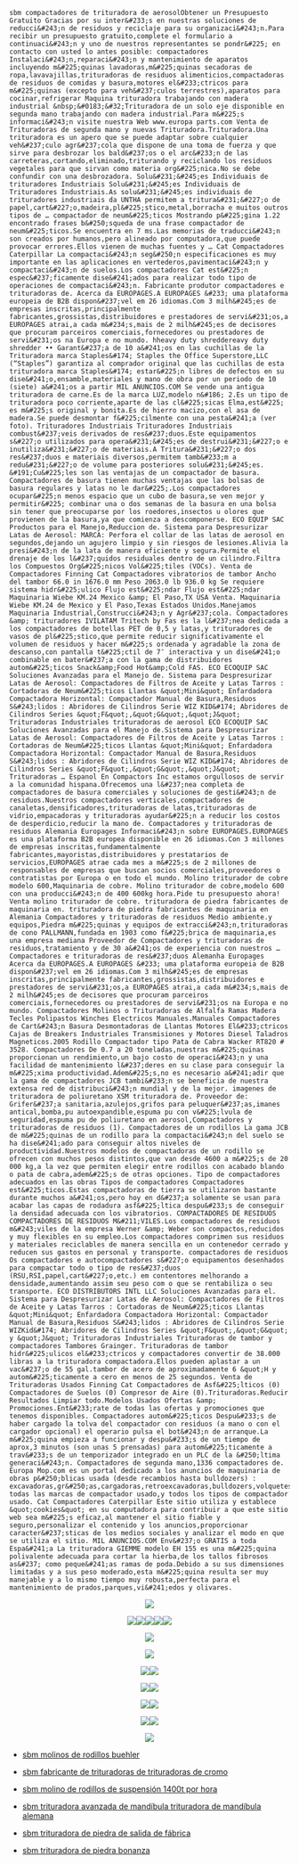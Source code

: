
```
sbm compactadores de trituradora de aerosolObtener un Presupuesto Gratuito Gracias por su inter&#233;s en nuestras soluciones de reducci&#243;n de residuos y reciclaje para su organizaci&#243;n.Para recibir un presupuesto gratuito,complete el formulario a continuaci&#243;n y uno de nuestros representantes se pondr&#225; en contacto con usted lo antes posible: compactadores Instalaci&#243;n,reparaci&#243;n y mantenimiento de aparatos incluyendo m&#225;quinas lavadoras,m&#225;quinas secadoras de ropa,lavavajillas,trituradoras de residuos alimenticios,compactadoras de residuos de comidas y basura,motores el&#233;ctricos para m&#225;quinas (excepto para veh&#237;culos terrestres),aparatos para cocinar,refrigerar Maquina trituradora trabajando con madera industrial &nbsp;&#0183;&#32;Trituradora de un solo eje disponible en segunda mano trabajando con madera industrial.Para m&#225;s informaci&#243;n visite nuestra Web www.europa parts.com Venta de Trituradoras de segunda mano y nuevas Trituradora.Trituradora.Una trituradora es un apero que se puede adaptar sobre cualquier veh&#237;culo agr&#237;cola que dispone de una toma de fuerza y que sirve para desbrozar los bald&#237;os o el arc&#233;n de las carreteras,cortando,eliminado,triturando y reciclando los residuos vegetales para que sirvan como materia org&#225;nica.No se debe confundir con una desbrozadora. Solu&#231;&#245;es Individuais de trituradores Industriais Solu&#231;&#245;es Individuais de Trituradores Industriais.As solu&#231;&#245;es individuais de trituradores industriais da UNTHA permitem a tritura&#231;&#227;o de papel,cart&#227;o,madeira,pl&#225;stico,metal,borracha e muitos outros tipos de … compactador de neum&#225;ticos Mostrando p&#225;gina 1.22 encontrado frases b&#250;squeda de una frase compactador de neum&#225;ticos.Se encuentra en 7 ms.Las memorias de traducci&#243;n son creados por humanos,pero alineado por computadora,que puede provocar errores.Ellos vienen de muchas fuentes y … Cat Compactadores Caterpillar La compactaci&#243;n seg&#250;n especificaciones es muy importante en las aplicaciones en vertederos,pavimentaci&#243;n y compactaci&#243;n de suelos.Los compactadores Cat est&#225;n espec&#237;ficamente dise&#241;ados para realizar todo tipo de operaciones de compactaci&#243;n. Fabricante produtor compactadores e trituradoras de. Acerca da EUROPAGES.A EUROPAGES &#233; uma plataforma europeia de B2B dispon&#237;vel em 26 idiomas.Com 3 milh&#245;es de empresas inscritas,principalmente fabricantes,grossistas,distribuidores e prestadores de servi&#231;os,a EUROPAGES atrai,a cada m&#234;s,mais de 2 milh&#245;es de decisores que procuram parceiros comerciais,fornecedores ou prestadores de servi&#231;os na Europa e no mundo. hheavy duty shreddereavy duty shredder •• Garant&#237;a de 10 a&#241;os en las cuchillas de la Trituradora marca Staples&#174; Staples the Office Superstore,LLC (“Staples”) garantiza al comprador original que las cuchillas de esta trituradora marca Staples&#174; estar&#225;n libres de defectos en su dise&#241;o,ensamble,materiales y mano de obra por un periodo de 10 (siete) a&#241;os a partir MIL ANUNCIOS.COM Se vende una antigua trituradora de carne.Es de la marca LUZ,modelo n&#186; 2.Es un tipo de trituradora poco corriente,aparte de las cl&#225;sicas Elma,est&#225; es m&#225;s original y bonita.Es de hierro macizo,con el asa de madera.Se puede desmontar f&#225;cilmente con una pesta&#241;a (ver foto). Trituradores Industriais Trituradores Industriais combust&#237;veis derivados de res&#237;duos.Este equipamentos s&#227;o utilizados para opera&#231;&#245;es de destrui&#231;&#227;o e inutiliza&#231;&#227;o de materiais.A Tritura&#231;&#227;o dos res&#237;duos e materiais diversos,permitem tamb&#233;m a redu&#231;&#227;o de volume para posteriores solu&#231;&#245;es. &#191;Cu&#225;les son las ventajas de un compactador de basura. Compactadores de basura tienen muchas ventajas que las bolsas de basura regulares y latas no le dar&#225;.Los compactadores ocupar&#225;n menos espacio que un cubo de basura,se ven mejor y permitir&#225; combinar una o dos semanas de la basura en una bolsa sin tener que preocuparse por los roedores,insectos u olores que provienen de la basura,ya que comienza a descomponerse. ECO EQUIP SAC Productos para el Manejo,Reduccion de. Sistema para Despresurizar Latas de Aerosol: MARCA: Perfora el collar de las latas de aerosol en segundos,dejando un agujero limpio y sin riesgos de lesiones.Alivia la presi&#243;n de la lata de manera eficiente y segura.Permite el drenaje de los l&#237;quidos residuales dentro de un cilindro.Filtra los Compuestos Org&#225;nicos Vol&#225;tiles (VOCs). Venta de Compactadores Finning Cat Compactadores vibratorios de tambor Ancho del tambor 66.0 in 1676.0 mm Peso 2063.0 lb 936.0 kg Se requiere sistema hidr&#225;ulico Flujo est&#225;ndar Flujo est&#225;ndar Maquinaria Wiebe KM.24 Mexico &amp; El Paso,TX USA Venta. Maquinaria Wiebe KM.24 de Mexico y El Paso,Texas Estados Unidos.Manejamos Maquinaria Industrial,Construcci&#243;n y Agr&#237;cola. Compactadores &amp; trituradores IVILATAM Tritech by Fas es la l&#237;nea dedicada a los compactadores de botellas PET de 0,5 y latas,y trituradores de vasos de pl&#225;stico,que permite reducir significativamente el volumen de residuos y hacer m&#225;s ordenada y agradable la zona de descanso,con pantalla t&#225;ctil de 7″ interactiva y un dise&#241;o combinable en bater&#237;a con la gama de distribuidores autom&#225;ticos Snack&amp;Food Hot&amp;Cold FAS. ECO ECOQUIP SAC Soluciones Avanzadas para el Manejo de. Sistema para Despresurizar Latas de Aerosol: Compactadores de Filtros de Aceite y Latas Tarros : Cortadoras de Neum&#225;ticos Llantas &quot;Mini&quot; Enfardadora Compactadora Horizontal: Compactador Manual de Basura,Residuos S&#243;lidos : Abridores de Cilindros Serie WIZ KID&#174; Abridores de Cilindros Series &quot;F&quot;,&quot;G&quot;,&quot;J&quot; Trituradoras Industriales trituradoras de aerosol ECO ECOQUIP SAC Soluciones Avanzadas para el Manejo de.Sistema para Despresurizar Latas de Aerosol: Compactadores de Filtros de Aceite y Latas Tarros : Cortadoras de Neum&#225;ticos Llantas &quot;Mini&quot; Enfardadora Compactadora Horizontal: Compactador Manual de Basura,Residuos S&#243;lidos : Abridores de Cilindros Serie WIZ KID&#174; Abridores de Cilindros Series &quot;F&quot;,&quot;G&quot;,&quot;J&quot; Trituradoras … Espanol En Compactors Inc estamos orgullosos de servir a la comunidad hispana.Ofrecemos una l&#237;nea completa de compactadores de basura comerciales y soluciones de gesti&#243;n de residuos.Nuestros compactadores verticales,compactadores de canaletas,densificadores,trituradoras de latas,trituradoras de vidrio,empacadoras y trituradoras ayudar&#225;n a reducir los costos de desperdicio,reducir la mano de. Compactadores y trituradoras de residuos Alemania Europages Informaci&#243;n sobre EUROPAGES.EUROPAGES es una plataforma B2B europea disponible en 26 idiomas.Con 3 millones de empresas inscritas,fundamentalmente fabricantes,mayoristas,distribuidores y prestatarios de servicios,EUROPAGES atrae cada mes a m&#225;s de 2 millones de responsables de empresas que buscan socios comerciales,proveedores o contratistas por Europa o en todo el mundo. Molino triturador de cobre modelo 600,Maquinaria de cobre. Molino triturador de cobre,modelo 600 con una producci&#243;n de 400 600kg hora.Pide tu presupuesto ahora! Venta molino triturador de cobre. trituradora de piedra fabricantes de maquinaria en. trituradora de piedra fabricantes de maquinaria en Alemania Compactadores y trituradoras de residuos Medio ambiente.y equipos,Piedra m&#225;quinas y equipos de extracci&#243;n,trituradoras de cono PALLMANN,fundada en 1903 como f&#225;brica de maquinaria,es una empresa mediana Proveedor de Compactadores y trituradoras de residuos,tratamiento y de 30 a&#241;os de experiencia con nuestros … Compactadores e trituradoras de res&#237;duos Alemanha Europages Acerca da EUROPAGES.A EUROPAGES &#233; uma plataforma europeia de B2B dispon&#237;vel em 26 idiomas.Com 3 milh&#245;es de empresas inscritas,principalmente fabricantes,grossistas,distribuidores e prestadores de servi&#231;os,a EUROPAGES atrai,a cada m&#234;s,mais de 2 milh&#245;es de decisores que procuram parceiros comerciais,fornecedores ou prestadores de servi&#231;os na Europa e no mundo. Compactadores Molinos o Trituradoras de Alfalfa Ramas Madera Tecles Polipastos Winches Electricos Manuales.Manuales Compactadores de Cart&#243;n Basura Desmontadoras de Llantas Motores El&#233;ctricos Cajas de Breakers Industriales Transmisiones y Motores Diesel Taladros Magneticos.2005 Rodillo Compactador tipo Pata de Cabra Wacker RT820 # 3528. Compactadores De 0.7 a 20 toneladas,nuestras m&#225;quinas proporcionan un rendimiento,un bajo costo de operaci&#243;n y una facilidad de mantenimiento l&#237;deres en su clase para conseguir la m&#225;xima productividad.Adem&#225;s,no es necesario a&#241;adir que la gama de compactadores JCB tambi&#233;n se beneficia de nuestra extensa red de distribuci&#243;n mundial y de la mejor. imagenes de trituradora de poliuretano XSM trituradora de. Proveedor de: Grifer&#237;a sanitaria,azulejos,grifos para peluquer&#237;as,imanes antical,bomba,pu autoexpandible,espuma pu con v&#225;lvula de seguridad,espuma pu de poliuretano en aerosol,Compactadores y trituradoras de residuos (1). Compactadores de un rodillos La gama JCB de m&#225;quinas de un rodillo para la compactaci&#243;n del suelo se ha dise&#241;ado para conseguir altos niveles de productividad.Nuestros modelos de compactadoras de un rodillo se ofrecen con muchos pesos distintos,que van desde 4600 a m&#225;s de 20 000 kg,a la vez que permiten elegir entre rodillos con acabado blando o pata de cabra,adem&#225;s de otras opciones. Tipo de compactadores adecuados en las obras Tipos de compactadores Compactadores est&#225;ticos.Estas compactadoras de tierra se utilizaron bastante durante muchos a&#241;os,pero hoy en d&#237;a solamente se usan para acabar las capas de rodadura asf&#225;ltica despu&#233;s de conseguir la densidad adecuada con los vibratorios. COMPACTADORES DE RESIDUOS COMPACTADORES DE RESIDUOS M&#211;VILES.Los compactadores de residuos m&#243;viles de la empresa Werner &amp; Weber son compactos,reducidos y muy flexibles en su empleo.Los compactadores comprimen sus residuos y materiales reciclables de manera sencilla en un contenedor cerrado y reducen sus gastos en personal y transporte. compactadores de residuos Os compactadores e autocompactadores s&#227;o equipamentos desenhados para compactar todo o tipo de res&#237;duos (RSU,RSI,papel,cart&#227;o,etc.) em contentores melhorando a densidade,aumentando assim seu peso com o que se rentabiliza o seu transporte. ECO DISTRIBUTORS INTL LLC Soluciones Avanzadas para el. Sistema para Despresurizar Latas de Aerosol: Compactadores de Filtros de Aceite y Latas Tarros : Cortadoras de Neum&#225;ticos Llantas &quot;Mini&quot; Enfardadora Compactadora Horizontal: Compactador Manual de Basura,Residuos S&#243;lidos : Abridores de Cilindros Serie WIZKid&#174; Abridores de Cilindros Series &quot;F&quot;,&quot;G&quot; y &quot;J&quot; Trituradoras Industriales Trituradoras de tambor y compactadores Tambores Grainger. Trituradoras de tambor hidr&#225;ulicos el&#233;ctricos y compactadores convertir de 38.000 libras a la trituradora compactadora.Ellos pueden aplastar a un vac&#237;o de 55 gal.tambor de acero de aproximadamente 6 &quot;H y autom&#225;ticamente a cero en menos de 25 segundos. Venta de Trituradoras Usados Finning Cat Compactadores de Asf&#225;lticos (0) Compactadores de Suelos (0) Compresor de Aire (0).Trituradoras.Reducir Resultados Limpiar todo.Modelos Usados Ofertas &amp; Promociones.Ent&#233;rate de todas las ofertas y promociones que tenemos disponibles. Compactadores autom&#225;ticos Despu&#233;s de haber cargado la tolva del compactador con residuos (a mano o con el cargador opcional) el operario pulsa el bot&#243;n de arranque.La m&#225;quina empieza a funcionar y despu&#233;s de un tiempo de aprox,3 minutos (son unas 5 prensadas) para autom&#225;ticamente a trav&#233;s de un temporizador integrado en un PLC de la &#250;ltima generaci&#243;n. Compactadores de segunda mano,1336 compactadores de. Europa Mop.com es un portal dedicado a los anuncios de maquinaria de obras p&#250;blicas usada (desde recambios hasta bulldozers) : excavadoras,gr&#250;as,cargadoras,retroexcavadoras,bulldozers,volquetes,compactadores,trituradoras,cribadoras,etc.Encuentre todas las marcas de compactador usado,y todos los tipos de compactador usado. Cat Compactadores Caterpillar Este sitio utiliza y establece &quot;cookies&quot; en su computadora para contribuir a que este sitio web sea m&#225;s eficaz,al mantener el sitio fiable y seguro,personalizar el contenido y los anuncios,proporcionar caracter&#237;sticas de los medios sociales y analizar el modo en que se utiliza el sitio. MIL ANUNCIOS.COM Env&#237;o GRATIS a toda Espa&#241;a La trituradora GIEMME modelo EH 155 es una m&#225;quina polivalente adecuada para cortar la hierba,de los tallos fibrosos as&#237; como peque&#241;as ramas de poda.Debido a su sus dimensiones limitadas y a sus peso moderado,esta m&#225;quina resulta ser muy manejable y a lo mismo tiempo muy robusta,perfecta para el mantenimiento de prados,parques,vi&#241;edos y olivares. 
```

<div align="center">

<a href="https://es-crusher.shibang-china.com/github&k=sbm+compactadores+de+trituradora+de+aerosol"><img src="https://static.shibang-china.com/es/crusher/logo.jpg"></a>

<a href="https://es-crusher.shibang-china.com/github&k=sbm+compactadores+de+trituradora+de+aerosol"><img src="https://static.shibang-china.com/es/crusher/index.jpg"></a><a href="https://es-crusher.shibang-china.com/material.htmlgithub&k=sbm+compactadores+de+trituradora+de+aerosol"><img src="https://static.shibang-china.com/es/crusher/material.jpg"></a><a href="https://es-crusher.shibang-china.com/application.htmlgithub&k=sbm+compactadores+de+trituradora+de+aerosol"><img src="https://static.shibang-china.com/es/crusher/application.jpg"></a><a href="https://es-crusher.shibang-china.com/aboutus.htmlgithub&k=sbm+compactadores+de+trituradora+de+aerosol"><img src="https://static.shibang-china.com/es/crusher/aboutus.jpg"></a><a href="https://es-crusher.shibang-china.com/contact.htmlgithub&k=sbm+compactadores+de+trituradora+de+aerosol"><img src="https://static.shibang-china.com/es/crusher/contact.jpg"></a>

<a href="https://es-crusher.shibang-china.com/github&k=sbm+compactadores+de+trituradora+de+aerosol"><img src="https://static.shibang-china.com/es/crusher/banner.jpg"></a>

<a href="https://swt.shibang-china.com/github&k=sbm+compactadores+de+trituradora+de+aerosol"><img src="https://static.shibang-china.com/es/crusher/text.jpg"></a>

<a href="https://swt.shibang-china.com/github&k=sbm+compactadores+de+trituradora+de+aerosol"><img src="https://static.shibang-china.com/es/crusher/chat.jpg"></a><a href="https://es-crusher.shibang-china.com/contact.htmlgithub&k=sbm+compactadores+de+trituradora+de+aerosol"><img src="https://static.shibang-china.com/es/crusher/message.jpg"></a>

<a href="https://es-crusher.shibang-china.com/products/pe.htmlgithub&k=sbm+compactadores+de+trituradora+de+aerosol"><img src="https://static.shibang-china.com/es/crusher/pe.jpg"></a><a href="https://es-crusher.shibang-china.com/products/pf.htmlgithub&k=sbm+compactadores+de+trituradora+de+aerosol"><img src="https://static.shibang-china.com/es/crusher/pf.jpg"></a>

<a href="https://es-crusher.shibang-china.com/products/hpt.htmlgithub&k=sbm+compactadores+de+trituradora+de+aerosol"><img src="https://static.shibang-china.com/es/crusher/hpt.jpg"></a><a href="https://es-crusher.shibang-china.com/products/vsi.htmlgithub&k=sbm+compactadores+de+trituradora+de+aerosol"><img src="https://static.shibang-china.com/es/crusher/vsi.jpg"></a>

<a href="https://es-crusher.shibang-china.com/products/klv.htmlgithub&k=sbm+compactadores+de+trituradora+de+aerosol"><img src="https://static.shibang-china.com/es/crusher/klv.jpg"></a><a href="https://es-crusher.shibang-china.com/products/portable.htmlgithub&k=sbm+compactadores+de+trituradora+de+aerosol"><img src="https://static.shibang-china.com/es/crusher/portable.jpg"></a>

<a href="https://swt.shibang-china.com/github&k=sbm+compactadores+de+trituradora+de+aerosol"><img src="https://static.shibang-china.com/es/crusher/case.jpg"></a>

</div>


* [sbm molinos de rodillos buehler](sbm%20molinos%20de%20rodillos%20buehler.md)

* [sbm fabricante de trituradoras de trituradoras de cromo](sbm%20fabricante%20de%20trituradoras%20de%20trituradoras%20de%20cromo.md)

* [sbm molino de rodillos de suspensión 1400t por hora](sbm%20molino%20de%20rodillos%20de%20suspensi%C3%B3n%201400t%20por%20hora.md)

* [sbm trituradora avanzada de mandíbula trituradora de mandíbula alemana](sbm%20trituradora%20avanzada%20de%20mand%C3%ADbula%20trituradora%20de%20mand%C3%ADbula%20alemana.md)

* [sbm trituradora de piedra de salida de fábrica](sbm%20trituradora%20de%20piedra%20de%20salida%20de%20f%C3%A1brica.md)

* [sbm trituradora de piedra bonanza](sbm%20trituradora%20de%20piedra%20bonanza.md)